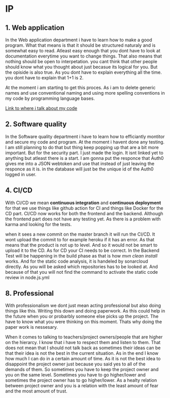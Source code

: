 # IP

## 1. Web application
In the Web application department i have to learn how to make a good program. What that means is that it should be structured naturaly and is somewhat easy to read. 
Atleast easy enough that you dont have to look at documentation everytime you want to change things.
That also means that nothing should be open to interpetation. you cant think that other people should know what you thought about just becasue its logical for you. 
But the opiside is also true. As you dont have to explain everything all the time. you dont have to explain that 1+1 is 2.

At the moment i am starting to get this proces. As i am to delete generic names and use conventional naming and using more spelling conventions in my code by programming language bases.

[Link to where i talk about my code](https://github.com/ThomasPouw/Portofolio-S3/tree/main/Project)



## 2. Software quality
In the Software quality department i have to learn how to efficiantly montitor and secure my code and program. At the moment i havent done any testing.
I am still planning to do that but thing keep popping up that are a bit more important.
But for the security part. I just made the login. It isnt linked yet to anything but atleast there is a start. I am gonna put the responce that Auth0 gives me into a JSON webtoken and use that instead of just leaving the responce as it is. 
in the database will just be the unique id of the Auth0 logged in user.

## 4. CI/CD
With CI/CD we mean **continuous integration** and **continuous deployment** for that we use things like github action for CI and things like Docker for the CD part.
CI/CD now works for both the frontend and the backend. Although the frontend part does not have any testing yet. As there is a problem with karma and looking for the tests.

when it sees a new commit on the master branch it will run the CI/CD. It wont upload the commit to for example heroku if it has an error. As that means that the product is not up to level. And so it would not be smart to upload it to the CD. As for CD your CI needs to be correct. 
In the Backend Test will be happening in the build phase as that is how *mvn clean install* works. And for the static code analysis, it is handeled by sonarcloud directly. As you will be asked which repositories has to be looked at. And because of that you will not find the command to activate the static code review in node.js.yml 

## 8. Professional 
With professionalism we dont just mean acting professional but also doing things like this. Writing this down and doing paperwork. 
As this could help in the future when you or probarbly someone else picks up the project. The have to know what you were thinking on this moment. Thats why doing the paper work is nessesary.

When it comes to talking to teachers/project owners/people that are higher on the hierarcy. I know that i have to respect them and listen to them. 
That does not mean that I should not talk back as sometimes their ideas can be that their idea is not the best in the current situation. 
As in the end I know how much I can do in a certain amount of time. As it is not the best idea to disappoint the project owner just because you said yes to all of the demands of them. So sometimes you have to keep the project owner and you on the same level. Sometimes you have to go higher/lower and sometimes the project owner has to go higher/lower. As a healty relation between project owner and you is a relation with the least amount of fear and the most amount of trust.
